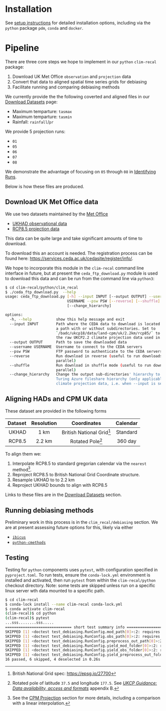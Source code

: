 # Installation

See [setup instructions](../setup-instructions) for detailed installation options, including via the `python` package `pdm`, `conda` and `docker`.

# Pipeline

There are three core steps we hope to implement in our `python` `clim-recal` package:

1. Download UK Met Office `observation` and `projection` data
2. Convert that data to aligned spatial time series grids for debiasing
3. Facilitate running and comparing debiasing methods

We currently provide the the following coverted and aligned files in our [Download Datasets](docs/download) page:

- Maximum temparture: `tasmax`
- Maximum temparture: `tasmin`
- Rainfall: `rainfall`/`pr`

We provide 5 projection runs:

- `01`
- `05`
- `06`
- `07`
- `08`

We demonstrate the advantage of focusing on `05` through `08` in [Identifying Runs](R/misc/Identifying_Runs).

Below is how these files are produced.

## Download UK Met Office data

We use two datasets maintained by the [Met Office](https://www.metoffice.gov.uk)

- [UKHAD observational data](https://data.ceda.ac.uk/badc/ukmo-hadobs/data/insitu/MOHC/HadOBS/HadUK-Grid/v1.1.0.0/1km)
- [RCP8.5 projection data](https://data.ceda.ac.uk/badc/ukcp18/data/land-cpm/uk/2.2km/rcp85/)

This data can be quite large and take significant amounts of time to download.

To download this an account is needed. The registration process can be found here: <https://services.ceda.ac.uk/cedasite/register/info/>.

We hope to incorporate this module in the `clim-recal` command line interface in future, but at present the `ceda_ftp_download.py` module is used to download this data and can be run from the command line via `python3`:

```sh
$ cd clim-recal/python/clim_recal
$ ./ceda_ftp_download.py  --help
usage: ceda_ftp_download.py [-h] --input INPUT [--output OUTPUT] --username
                            USERNAME --psw PSW [--reverse] [--shuffle]
                            [--change_hierarchy]

options:
  -h, --help           show this help message and exit
  --input INPUT        Path where the CEDA data to download is located. This can be
                       a path with or without subdirectories. Set to
                       `/badc/ukcp18/data/land-cpm/uk/2.2km/rcp85/` to download all
                       the raw UKCP2.2 climate projection data used in clim-recal.
  --output OUTPUT      Path to save the downloaded data
  --username USERNAME  Username to connect to the CEDA servers
  --psw PSW            FTP password to authenticate to the CEDA servers
  --reverse            Run download in reverse (useful to run downloads in
                       parallel)
  --shuffle            Run download in shuffle mode (useful to run downloads in
                       parallel)
  --change_hierarchy   Change the output sub-directories' hierarchy to fit the
                       Turing Azure fileshare hierarchy (only applicable to UKCP
                       climate projection data, i.e. when --input is set to
```

## Aligning HADs and CPM UK data

These dataset are provided in the following forms

| Dataset | Resolution | Coordinates                        | Calendar   |
| ---:    | :---:      | :---:                              |  :---:     |
| UKHAD   | 1 km       |  British National Grid[^hads-grid] | Standard   |
| RCP8.5  | 2.2 km     |  Rotated Pole[^cpm-grid]           | 360 day    |

[^hads-grid]: British National Grid spec: <https://epsg.io/27700>
[^cpm-grid]: Rotated pole of latitude `37.5` and longitude `177.5`. See [_UKCP Guidance: Data availability, access and formats_](https://www.metoffice.gov.uk/binaries/content/assets/metofficegovuk/pdf/research/ukcp/ukcp18_guidance_data_availability.pdf) appendix B.

To align them we:

1. Interpolate RCP8.5 to standard gregorian calendar via the `nearest` method[^nearest].
1. Reproject RCP8.5 to British National Grid Coordinate structure.
1. Resample UKHAD to to 2.2 km
1. Reproject UKHAD bounds to align with RCP8.5

Links to these files are in the [Download Datasets](docs/downloads) section.

[^nearest]: See the [CPM Projection](docs/cpm_projection) section for more details, including a comparison with a linear interpolation.

## Running debiasing methods

Preliminary work in this process is in the `clim_recal/debiasing` section. We are at present assessing future options for this, likely via either

- [`ibicus`](https://ibicus.readthedocs.io/en/latest/)
- [`python-cmethods`](https://pypi.org/project/python-cmethods/)

<!-- ## Resampling HADs grid from 1 km to 2.2 km -->
<!---->
<!-- The raw [UKHAD observational data](https://data.ceda.ac.uk/badc/ukmo-hadobs/data/insitu/MOHC/HadOBS/HadUK-Grid/v1.1.0.0/1km) -->
<!-- needs to be resampled to the same grid of the [RCP8.5 data](https://data.ceda.ac.uk/badc/ukcp18/data/land-cpm/uk/2.2km/rcp85/). -->
<!---->
<!-- This can be done with the `python/resampling/resampling_hads.py` script, which takes an input -->
<!-- grid and uses to resample the data using [linear interpolation](https://docs.xarray.dev/en/stable/generated/xarray.DataArray.interp.html) (for simplicity have added a -->
<!-- default grid in `data/rcp85_land-cpm_uk_2.2km_grid.nc`). -->
<!---->
<!---->
<!-- The script runs under the conda environment created on the main [README.md](../README.md) and has several options that can be understood by -->
<!-- running the following from the `resampling` directory: -->
<!---->
<!-- ```sh -->
<!-- $ python resampling_hads.py --help -->
<!---->
<!-- usage: resampling_hads.py [-h] --input INPUT [--output OUTPUT] [--grid_data GRID_DATA] -->
<!---->
<!-- options: -->
<!--   -h, --help            show this help message and exit -->
<!--   --input INPUT         Path where the .nc files to resample is located -->
<!--   --output OUTPUT       Path to save the resampled data data -->
<!--   --grid_data GRID_DATA -->
<!--                         Path where the .nc file with the grid to resample is located -->
<!---->
<!-- ``` -->
<!---->
<!-- The script expects the data to be files of `.nc` extension, have dimensions named `projection_x_coordinate` and `projection_y_coordinate` and to follow the format of the [CEDA Archive](https://data.ceda.ac.uk/badc/ukmo-hadobs/data/insitu/MOHC/HadOBS/HadUK-Grid/v1.1.0.0/1km). -->
<!---->
<!-- Furthermore, the layer/variable to be resampled must be on the beginning of the name of the file before any `_` (e.g for `tasmax` is `tasmax_hadukgrid_uk_1km_day_19930501-19930531.nc`). -->

<!-- ### Quickstart -->
<!---->
<!-- For example, to run the resampling on `tasmax` daily data found in the fileshare (https://dymestorage1.file.core.windows.net/vmfileshare). -->
<!---->
<!-- ```sh -->
<!-- $ cd python/resampling -->
<!-- $ python resampling_hads.py --input /Volumes/vmfileshare/ClimateData/Raw/HadsUKgrid/tasmax/day --output <local-directory-path> -->
<!-- ``` -->
<!---->
<!-- as there is not a `--grid_data` flag, the default file described above is used. -->
<!---->
<!---->
<!-- ## Loading UKCP and HADs data -->
<!---->
<!-- In [python/clim_recal/data_loader.py] we have written a few functions for loading and concatenating data into a single xarray which can be used for running debiasing methods. Instructions in how to use these functions can be found in [python/notebooks/load_data_python.ipynb](../notebooks/load_data_python.ipynb). -->
<!---->
<!-- ## Running debiasing methods -->
<!---->
<!-- The code in the [debiasing](debiasing) directory contains scripts that interface with implementations of the debiasing methods -->
<!-- implemented by different libraries. -->
<!---->
<!-- Note: By March 2023 we have only implemented the [python-cmethods](https://github.com/alan-turing-institute/python-cmethods) library. -->
<!---->
<!---->
<!-- ### The cmethods library -->
<!---->
<!-- This repository contains two python scripts one for preprocessing/grouping data and one to run debiasing in climate data using a fork of the [original python-cmethods](https://github.com/btschwertfeger/python-cmethods) module written by Benjamin Thomas Schwertfeger's , which has been modified to function with the dataset used in the clim-recal project. This library has been included as a submodule to this project, so you must run the following command to pull the submodules required. -->
<!---->
<!-- ```sh -->
<!-- $ cd debiasing -->
<!-- $ git submodule update --init --recursive -->
<!-- ``` -->
<!---->
<!-- - The [preprocess_data.py](clim_recal/debiasing/preprocess_data.py) script allows the user to specify directories from which the modelled (CPM/UKCP) data and observation (HADs) data should be loaded, as well as time periods to use for calibration and validation. The script parses the necessary files and combines them into two files for calibration (modelled and observed), and two files for validation (modelled and observed) - with the option to specify multiple validation periods. These can then be used as inputs to `run_cmethods.py`. -->
<!-- - The [run_cmethods.py](clim_recal/debiasing/run_cmethods.py) script allow us to adjust climate biases in climate data using the python-cmethods library. -->
<!-- It takes as input observation data (HADs data) and modelled data (historical CPM/UKCP data) for calibration, as well as observation and modelled data for validation (generated by `preprocess_data.py`). It calibrates the debiasing method using the calibration period data and debiases the modelled data for the validation period. The resulting output is saved as a `.nc` to a specified directory. The script will also produce a time-series and a map plot of the debiased data. -->
<!---->
<!-- **Usage**: -->
<!---->
<!-- The scripts can be run from the command line using the following arguments: -->
<!---->
<!-- ```sh -->
<!-- $ python3 preprocess_data.py --mod <path to modelled datasets> --obs <path to observation datasets> --shp <shapefile> --out <output file path> -v <variable> -u <unit> -r <CPM model run number> --calib_dates <date range for calibration> --valid_dates <date range for validation> -->
<!---->
<!-- $ python3 run_cmethods.py --input_data_folder <input files directory> --out <output directory> -m <method> -v <variable> -g <group> -k <kind> -n <number of quantiles> -p <number of processes> -->
<!-- ``` -->
<!---->
<!-- For more details on the scripts and options you can run: -->
<!-- ```sh -->
<!-- $ python3 preprocess_data.py --help -->
<!-- ``` -->
<!-- and -->
<!-- ```sh -->
<!-- python3 run_cmethods.py --help -->
<!-- ``` -->
<!-- **Main Functionality**: -->
<!---->
<!-- The `preprocess_data.py` script performs the following steps: -->
<!---->
<!-- - Parses the input arguments. -->
<!-- - Loads, merges and clips (if shapefile is provided) all calibration datasets and merges them into two distinct datasets: the m modelled and observed datasets. -->
<!-- - Aligns the calendars of the two datasets, ensuring that they have the same time dimension. -->
<!-- - Saves the calibration datasets to the output directory. -->
<!-- - Loops over the validation time periods specified in the `calib_dates` variable and performs the following steps: -->
<!--   - Loads the modelled data for the current time period. -->
<!--   - Loads the observed data for the current time period. -->
<!--   - Aligns and saves the datasets to the output directory. -->
<!---->
<!-- The `run_cmethods.py` script performs the following steps: -->
<!--   - Reads the input calibration and validation datasets from the input directory. -->
<!--   - Applies the specified debiasing method, combining the calibration and valiation data. -->
<!--   - Saves the resulting output to the specified directory. -->
<!--   - Creates diagnotic figues of the output dataset (time series and time dependent maps) and saves it into the specified directory. -->
<!---->
<!-- **Working example**. -->
<!---->
<!-- Example of how to run the two scripts using data stored in the Azure fileshare, running the scripts locally (uses input data that have been cropped to contain only the city of Glasgow. The two scripts will debias only the `tasmax` variable, run 05 of the CPM, for calibration years 1980-2009 and validation years 2010-2019. It uses the `quantile_delta_mapping` debiasing method: -->
<!-- ```sh -->
<!-- $ python3 preprocess_data.py --mod /Volumes/vmfileshare/ClimateData/Cropped/three.cities/CPM/Glasgow/ --obs /Volumes/vmfileshare/ClimateData/Cropped/three.cities/Hads.original360/Glasgow/ -v tasmax --out ./preprocessed_data/ --calib_dates 19800101-20091230 --valid_dates 20100101-20191230 --run_number 05 -->
<!---->
<!-- $ python3 run_cmethods.py --input_data_folder ./preprocessed_data/  --out ./debiased_data/  --method quantile_delta_mapping --v tasmax -p 4 -->
<!-- ``` -->
<!---->

## Testing

Testing for `python` components uses `pytest`, with configuration specified in `pyproject.toml`. To run tests, ensure the `conda-lock.yml` environment is installed and activated, then run `pytest` from within the `clim-recal/python` checkout directory. Note: some tests are skipped unless run on a specific linux server wth data mounted to a specific path.

```sh
$ cd clim-recal
$ conda-lock install --name clim-recal conda-lock.yml
$ conda activate clim-recal
(clim-recal)$ cd python
(clim-recal)$ pytest
...sss........sss.....                                                         [100%]
============================== short test summary info ===============================
SKIPPED [1] <doctest test_debiasing.RunConfig.mod_path[0]>:2: requires linux server mount paths
SKIPPED [1] <doctest test_debiasing.RunConfig.obs_path[0]>:2: requires linux server mount paths
SKIPPED [1] <doctest test_debiasing.RunConfig.preprocess_out_path[0]>:2: requires linux server mount paths
SKIPPED [1] <doctest test_debiasing.RunConfig.yield_mod_folder[0]>:2: requires linux server mount paths
SKIPPED [1] <doctest test_debiasing.RunConfig.yield_obs_folder[0]>:2: requires linux server mount paths
SKIPPED [1] <doctest test_debiasing.RunConfig.yield_preprocess_out_folder[0]>:2: requires linux server mount paths
16 passed, 6 skipped, 4 deselected in 0.26s
```

<!--
### Python

In the `python` subdirectory you can find code for the different data download, processing and debiasing steps:
   - **Data download** for a script to download data from the CEDA archive.
   - **Resampling** for the HADsUK datasets from 1km to a 2.2 km grid to match the UKCP re-projected grid.
   - **Data loaders** functions for loading and concatenating data into a single xarray which can be used for running debiasing methods.
   - **Debiasing scripts** that interface with implementations of the debiasing (bias correction) methods implemented by different libraries (by March 2023 we have only implemented the python-cmethods library).

More details in how to use this code can be found in [the python README file](python/README.md) and the environment used in this [environment setup file](setup-instructions.md).

-->
